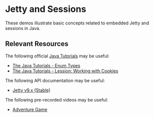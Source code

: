 Jetty and Sessions
=================================================

These demos illustrate basic concepts related to embedded Jetty and sessions in Java.

## Relevant Resources ##

The following official [Java Tutorials](http://docs.oracle.com/javase/tutorial/index.html) may be useful:

- [The Java Tutorials - Enum Types](https://docs.oracle.com/javase/tutorial/java/javaOO/enum.html)
- [The Java Tutorials - Lession: Working with Cookies](https://docs.oracle.com/javase/tutorial/networking/cookies/)

The following API documentation may be useful:

- [Jetty v9.x (Stable)](https://www.eclipse.org/jetty/javadoc/current/index.html?overview-summary.html)

The following pre-recorded videos may be useful:

- [Adventure Game](https://www.youtube.com/playlist?list=PLm6V-0HXZmF1CKRtwPBPli05W51srMZpH)

